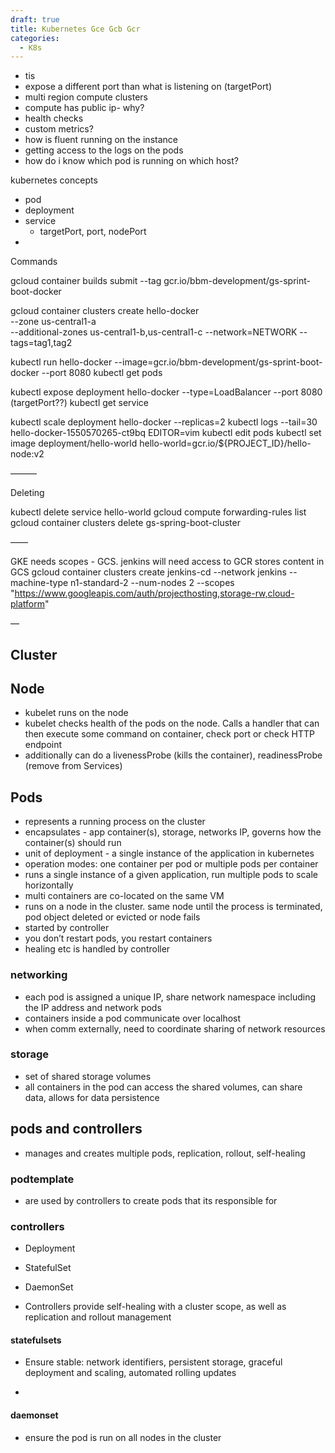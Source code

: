 ```yaml
---
draft: true
title: Kubernetes Gce Gcb Gcr
categories:
  - K8s
---
```

- tis
- expose a different port than what is listening on (targetPort)
- multi region compute clusters
- compute has public ip- why?
- health checks
- custom metrics?
- how is fluent running on the instance
- getting access to the logs on the pods
- how do i know which pod is running on which host?

kubernetes concepts

- pod
- deployment
- service
  - targetPort, port, nodePort
- 

Commands

gcloud container builds submit --tag gcr.io/bbm-development/gs-sprint-boot-docker 

gcloud container clusters create hello-docker \
                --zone us-central1-a \
                --additional-zones us-central1-b,us-central1-c
                --network=NETWORK
                --tags=tag1,tag2

kubectl run hello-docker --image=gcr.io/bbm-development/gs-sprint-boot-docker --port 8080
kubectl get pods

kubectl expose deployment hello-docker --type=LoadBalancer --port 8080 (targetPort??)
 kubectl get service

kubectl scale deployment hello-docker --replicas=2
kubectl logs --tail=30 hello-docker-1550570265-ct9bq
EDITOR=vim kubectl edit pods
kubectl set image deployment/hello-world hello-world=gcr.io/${PROJECT_ID}/hello-node:v2

———

Deleting

kubectl delete service hello-world
gcloud compute forwarding-rules list
gcloud container clusters delete gs-spring-boot-cluster

——

GKE needs scopes - GCS. jenkins will need access to GCR stores content in GCS
gcloud container clusters create jenkins-cd   --network jenkins --machine-type n1-standard-2 --num-nodes 2   --scopes "https://www.googleapis.com/auth/projecthosting,storage-rw,cloud-platform"

—

## Cluster

## Node

- kubelet runs on the node
- kubelet checks health of the pods on the node. Calls a handler that can then execute some command on container, check port or check HTTP endpoint
- additionally can do a livenessProbe (kills the container), readinessProbe (remove from Services)

## Pods

- represents a running process on the cluster
- encapsulates - app container(s), storage, networks IP, governs how the container(s) should run
- unit of deployment - a single instance of the application in kubernetes
- operation modes: one container per pod or multiple pods per container
- runs a single instance of a given application, run multiple pods to scale horizontally
- multi containers are co-located on the same VM
- runs on a node in the cluster. same node until the process is terminated, pod object deleted or evicted or node fails
- started by controller
- you don’t restart pods, you restart containers
- healing etc is handled by controller

### networking

- each pod is assigned a unique IP, share network namespace including the IP address and network pods
- containers inside a pod communicate over localhost
- when comm externally, need to coordinate sharing of network resources

### storage

- set of shared storage volumes
- all containers in the pod can access the shared volumes, can share data, allows for data persistence

## pods and controllers

- manages and creates multiple pods, replication, rollout, self-healing

### podtemplate

- are used by controllers to create pods that its responsible for

### controllers

- Deployment

- StatefulSet

- DaemonSet

- Controllers provide self-healing with a cluster scope, as well as replication and rollout management

#### statefulsets

- Ensure  stable: network identifiers, persistent storage, graceful deployment and scaling, automated rolling updates

- 

#### daemonset

- ensure the pod is run on all nodes in the cluster
